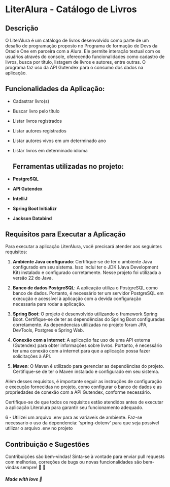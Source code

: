 # LiterAlura - Catálogo de Livros

## Descrição
O LiterAlura é um catálogo de livros desenvolvido como parte de um desafio de programação proposto no Programa de formação de Devs da Oracle One em parceira com a Alura. Ele permite interação textual com os usuários através do console, oferecendo funcionalidades como cadastro de livros, busca por título, listagem de livros e autores, entre outras. O programa faz uso da API Gutendex para o consumo dos dados na aplicação.

## Funcionalidades da Aplicação:
- Cadastrar livro(s)
- Buscar livro pelo título
- Listar livros registrados
- Listar autores registrados
- Listar autores vivos em um determinado ano
- Listar livros em determinado idioma

  ## Ferramentas utilizadas no projeto:
- **PostgreSQL**
- **API Gutendex**
- **IntelliJ**
- **Spring Boot Initializr**
- **Jackson Databind**

## Requisitos para Executar a Aplicação

Para executar a aplicação LiterAlura, você precisará atender aos seguintes requisitos:

1. **Ambiente Java configurado**: Certifique-se de ter o ambiente Java configurado em seu sistema. Isso inclui ter o JDK (Java Development Kit) instalado e configurado corretamente. Nesse projeto foi utilizada a versão 22 do Java.

2. **Banco de dados PostgreSQL**: A aplicação utiliza o PostgreSQL como banco de dados. Portanto, é necessário ter um servidor PostgreSQL em execução e acessível à aplicação com a devida configuração necessaria para rodar a aplicação.

3. **Spring Boot**: O projeto é desenvolvido utilizando o framework Spring Boot. Certifique-se de ter as dependências do Spring Boot configuradas corretamente. As dependencias utilizadas no projeto foram JPA, DevTools, Postgres e Spring Web.

4. **Conexão com a internet**: A aplicação faz uso de uma API externa (Gutendex) para obter informações sobre livros. Portanto, é necessário ter uma conexão com a internet para que a aplicação possa fazer solicitações à API.

5. **Maven**: O Maven é utilizado para gerenciar as dependências do projeto. Certifique-se de ter o Maven instalado e configurado em seu sistema.

Além desses requisitos, é importante seguir as instruções de configuração e execução fornecidas no projeto, como configurar o banco de dados e as propriedades de conexão com a API Gutendex, conforme necessário.

Certifique-se de que todos os requisitos estão atendidos antes de executar a aplicação Literalura para garantir seu funcionamento adequado.

6 - Utilizei um arquivo .env para as variaveis de ambiente. Faz-se necessario o uso da dependencia: 'spring-dotenv' para que seja possivel utilizar o arquivo .env no projeto

## Contribuição e Sugestões
Contribuições são bem-vindas! Sinta-se à vontade para enviar pull requests com melhorias, correções de bugs ou novas funcionalidades são bem-vindas sempre! :blue_heart: :blue_heart:

##### Made with love :blue_heart:
